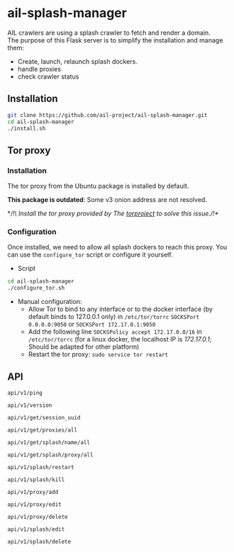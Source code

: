 # ail-splash-manager

AIL crawlers are using a splash crawler to fetch and render a domain.  
The purpose of this Flask server is to simplify the installation and manage them:
- Create, launch, relaunch splash dockers.
- handle proxies
- check crawler status

Installation
------------

```bash
git clone https://github.com/ail-project/ail-splash-manager.git
cd ail-splash-manager
./install.sh
```

Tor proxy
------------

### Installation

The tor proxy from the Ubuntu package is installed by default.

**This package is outdated**: Some v3 onion address are not resolved.

**/!\ Install the tor proxy provided by The [torproject](https://2019.www.torproject.org/docs/debian) to solve this issue./!\**

### Configuration

Once installed, we need to allow all splash dockers to reach this proxy. You can use the ``configure_tor`` script or configure it yourself.

- Script
```bash
cd ail-splash-manager
./configure_tor.sh
```

- Manual configuration:
  - Allow Tor to bind to any interface or to the docker interface (by default binds to 127.0.0.1 only) in ``/etc/tor/torrc``
       ``SOCKSPort 0.0.0.0:9050`` or
       ``SOCKSPort 172.17.0.1:9050``
  - Add the following line ``SOCKSPolicy accept 172.17.0.0/16`` in ``/etc/tor/torrc``
     (for a linux docker, the localhost IP is *172.17.0.1*; Should be adapted for other platform)
  - Restart the tor proxy: ``sudo service tor restart``


API
  ------------

`api/v1/ping`

`api/v1/version`

`api/v1/get/session_uuid`

`api/v1/get/proxies/all`

`api/v1/get/splash/name/all`

`api/v1/get/splash/proxy/all`

`api/v1/splash/restart`

`api/v1/splash/kill`

`api/v1/proxy/add`

`api/v1/proxy/edit`

`api/v1/proxy/delete`

`api/v1/splash/edit`

`api/v1/splash/delete`
